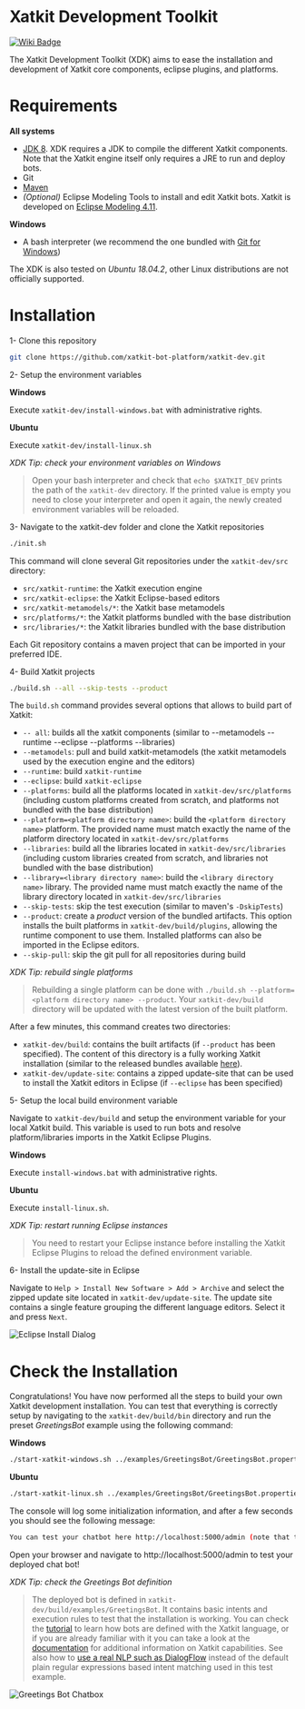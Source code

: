 # Xatkit Development Toolkit

[![Wiki Badge](https://img.shields.io/badge/doc-wiki-blue)](https://github.com/xatkit-bot-platform/xatkit-releases/wiki)

The Xatkit Development Toolkit (XDK) aims to ease the installation and development of Xatkit core components, eclipse plugins, and platforms.

# Requirements

**All systems**

- [JDK 8](https://www.java.com/en/download/). XDK requires a JDK to compile the different Xatkit components. Note that the Xatkit engine itself only requires a JRE to run and deploy bots.
- Git
- [Maven](https://maven.apache.org/)
- *(Optional)* Eclipse Modeling Tools to install and edit Xatkit bots. Xatkit is developed on [Eclipse Modeling 4.11](https://www.eclipse.org/downloads/packages/release/2019-03/r/eclipse-modeling-tools).

**Windows**

- A bash interpreter (we recommend the one bundled with [Git for Windows](https://gitforwindows.org/))

The XDK is also tested on *Ubuntu 18.04.2*, other Linux distributions are not officially supported.

# Installation

1- Clone this repository

```bash
git clone https://github.com/xatkit-bot-platform/xatkit-dev.git
```

2- Setup the environment variables

**Windows**

Execute `xatkit-dev/install-windows.bat` with administrative rights.

**Ubuntu**

Execute `xatkit-dev/install-linux.sh`

*XDK Tip: check your environment variables on Windows*

> Open your bash interpreter and check that `echo $XATKIT_DEV` prints the path of the `xatkit-dev` directory. If the printed value is empty you need to close your interpreter and open it again, the newly created environment variables will be reloaded.

3- Navigate to the xatkit-dev folder and clone the Xatkit repositories

```bash
./init.sh
```

This command will clone several Git repositories under the `xatkit-dev/src` directory:

- `src/xatkit-runtime`: the Xatkit execution engine
- `src/xatkit-eclipse`: the Xatkit Eclipse-based editors
- `src/xatkit-metamodels/*`: the Xatkit base metamodels
- `src/platforms/*`: the Xatkit platforms bundled with the base distribution
- `src/libraries/*`: the Xatkit libraries bundled with the base distribution

Each Git repository contains a maven project that can be imported in your preferred IDE.

4- Build Xatkit projects

```bash
./build.sh --all --skip-tests --product
```

The `build.sh` command provides several options that allows to build part of Xatkit:

- `-- all`: builds all the xatkit components (similar to --metamodels --runtime --eclipse --platforms --libraries)
- `--metamodels`:	pull and build xatkit-metamodels (the xatkit metamodels used by the execution engine and the editors)
- `--runtime`: build `xatkit-runtime`
- `--eclipse`: build `xatkit-eclipse`
- `--platforms`: build all the platforms located in `xatkit-dev/src/platforms` (including custom platforms created from scratch, and platforms not bundled with the base distribution)
- `--platform=<platform directory name>`: build the `<platform directory name>` platform. The provided name must match exactly the name of the platform directory located in `xatkit-dev/src/platforms`
- `--libraries`: build all the libraries located in `xatkit-dev/src/libraries` (including custom libraries created from scratch, and libraries not bundled with the base distribution)
- `--library=<library directory name>`: build the `<library directory name>` library. The provided name must match exactly the name of the library directory located in `xatkit-dev/src/libraries`
- `--skip-tests`: skip the test execution (similar to maven's `-DskipTests`)
- `--product`: create a *product* version of the bundled artifacts. This option installs the built platforms in `xatkit-dev/build/plugins`, allowing the runtime component to use them. Installed platforms can also be imported in the Eclipse editors.
- `--skip-pull`: skip the git pull for all repositories during build

*XDK Tip: rebuild single platforms*

>Rebuilding a single platform can be done with `./build.sh --platform=<platform directory name> --product`. Your `xatkit-dev/build` directory will be updated with the latest version of the built platform.

After a few minutes, this command creates two directories:

- `xatkit-dev/build`: contains the built artifacts (if `--product` has been specified). The content of this directory is a fully working Xatkit installation (similar to the released bundles available [here](https://github.com/xatkit-bot-platform/xatkit-releases/releases)).
- `xatkit-dev/update-site`: contains a zipped update-site that can be used to install the Xatkit editors in Eclipse (if `--eclipse` has been specified)

5- Setup the local build environment variable

Navigate to `xatkit-dev/build` and setup the environment variable for your local Xatkit build. This variable is used to run bots and resolve platform/libraries imports in the Xatkit Eclipse Plugins.

**Windows**

Execute `install-windows.bat` with administrative rights.

**Ubuntu**

Execute `install-linux.sh`.

*XDK Tip: restart running Eclipse instances*

> You need to restart your Eclipse instance before installing the Xatkit Eclipse Plugins to reload the defined environment variable.

6- Install the update-site in Eclipse

Navigate to `Help > Install New Software > Add > Archive` and select the zipped update site located in `xatkit-dev/update-site`. The update site contains a single feature grouping the different language editors. Select it and press `Next`.

![Eclipse Install Dialog](https://raw.githubusercontent.com/wiki/xatkit-bot-platform/xatkit-dev/img/install-eclipse.png)

# Check the Installation

Congratulations! You have now performed all the steps to build your own Xatkit development installation. You can test that everything is correctly setup by navigating to the `xatkit-dev/build/bin` directory and run the preset *GreetingsBot* example using the following command:

**Windows**

```bash
./start-xatkit-windows.sh ../examples/GreetingsBot/GreetingsBot.properties
```

**Ubuntu**

```bash
./start-xatkit-linux.sh ../examples/GreetingsBot/GreetingsBot.properties
```

The console will log some initialization information, and after a few seconds you should see the following message:

```bash
You can test your chatbot here http://localhost:5000/admin (note that the bots behavior can be slightly different on the test page than when it is deployed on a server)
```

Open your browser and navigate to http://localhost:5000/admin to test your deployed chat bot!

*XDK Tip: check the Greetings Bot definition*

> The deployed bot is defined in `xatkit-dev/build/examples/GreetingsBot`. It contains basic intents and execution rules to test that the installation is working. You can check the [tutorial](https://github.com/xatkit-bot-platform/xatkit-releases/wiki/Getting-Started) to learn how bots are defined with the Xatkit language, or if you are already familiar with it you can take a look at the [documentation](https://github.com/xatkit-bot-platform/xatkit-releases/wiki) for additional information on Xatkit capabilities. See also how to [use a real NLP such as DialogFlow](https://github.com/xatkit-bot-platform/xatkit-releases/wiki/Integrating-DialogFlow) instead of the default plain regular expressions based intent matching used in this test example. 

![Greetings Bot Chatbox](https://raw.githubusercontent.com/wiki/xatkit-bot-platform/xatkit-dev/img/greetings-bot-chatbox-example.png)



